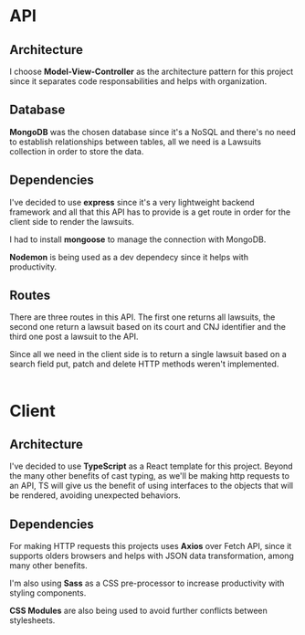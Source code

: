 # API

## Architecture

I choose **Model-View-Controller** as the architecture pattern for this project since it separates code responsabilities and helps with organization.
## Database
**MongoDB** was the chosen database since it's a NoSQL and there's no need to establish relationships between tables, all we need is a Lawsuits collection in order to store the data.
## Dependencies
I've decided to use **express** since it's a very lightweight backend framework and all that this API has to provide is a get route in order for the client side to render the lawsuits.

I had to install **mongoose** to manage the connection with MongoDB.

**Nodemon** is being used as a dev dependecy since it helps with productivity.

## Routes

There are three routes in this API. The first one returns all lawsuits, the second one return a lawsuit based on its court and CNJ identifier and the third one post a lawsuit to the API. 

Since all we need in the client side is to return a single lawsuit based on a search field put, patch and delete HTTP methods weren't implemented.
<br><br>
# Client

## Architecture

I've decided to use **TypeScript** as a React template for this project. Beyond the many other benefits of cast typing, as we'll be making http requests to an API, TS will give us the benefit of using interfaces to the objects that will be rendered, avoiding unexpected behaviors.

## Dependencies
For making HTTP requests this projects uses **Axios** over Fetch API, since it supports olders browsers and helps with JSON data transformation, among many other benefits.

I'm also using **Sass** as a CSS pre-processor to increase productivity with styling components.

**CSS Modules** are also being used to avoid further conflicts between stylesheets.






